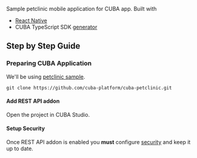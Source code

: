 Sample petclinic mobile application for CUBA app.
Built with 
* [React Native](https://facebook.github.io/react-native/)
* CUBA TypeScript SDK [generator](https://github.com/cuba-platform/front-generator/blob/master/src/generators/sdk/README.md)

## Step by Step Guide

### Preparing CUBA Application

We'll be using [petclinic sample](https://github.com/cuba-platform/cuba-petclinic).

```
git clone https://github.com/cuba-platform/cuba-petclinic.git
```
#### Add REST API addon
Open the project in CUBA Studio.

#### Setup Security
Once REST API addon is enabled you **must** configure [security](https://doc.cuba-platform.com/restapi-7.1/#security) and keep it up to date.
